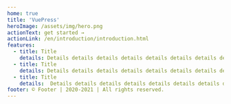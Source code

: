 ```yaml
---
home: true
title: 'VuePress'
heroImage: /assets/img/hero.png
actionText: get started →
actionLink: /en/introduction/introduction.html
features:
  - title: Title
    details: Details details details details details details details details.
  - title: Title
    details: Details details details details details details details details.
  - title: Title
    details:  Details details details details details details details details.
footer: © Footer | 2020-2021 | All rights reserved.
---
```

